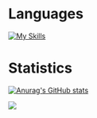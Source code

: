 Languages
======
[![My Skills](https://skillicons.dev/icons?i=c,cpp,cs,dotnet,html,css,bootstrap,js,nodejs,npm,express,electron,php,nginx,cloudflare,py,flash,go,lua,perl,blender,discord,bots,discordjs,gamemakerstudio,git,github,gmail,godot,unity,unreal,linux,ubuntu,md,mysql,sqlite,obsidian,ps,powershell,regex,rust,twitter,vscode,visualstudio,windows)](https://skillicons.dev)

Statistics
======
[![Anurag's GitHub stats](https://github-readme-stats.vercel.app/api?username=keithgdr)](https://github.com/anuraghazra/github-readme-stats)

![](https://komarev.com/ghpvc/?username=keithgdr)

<!--
**Drixevel/drixevel** is a ✨ _special_ ✨ repository because its `README.md` (this file) appears on your GitHub profile.

Here are some ideas to get you started:

- 🔭 I’m currently working on ...
- 🌱 I’m currently learning ...
- 👯 I’m looking to collaborate on ...
- 🤔 I’m looking for help with ...
- 💬 Ask me about ...
- 📫 How to reach me: ...
- 😄 Pronouns: ...
- ⚡ Fun fact: ...
-->
